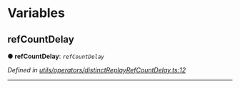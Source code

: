 

# Variables

<a id="refcountdelay"></a>

##  refCountDelay

**● refCountDelay**: *`refCountDelay`*

*Defined in [utils/operators/distinctReplayRefCountDelay.ts:12](https://github.com/paritytech/js-libs/blob/c69d7b1/packages/light.js/src/utils/operators/distinctReplayRefCountDelay.ts#L12)*

___

